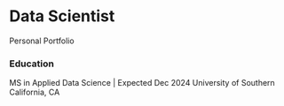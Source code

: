 # Data Scientist
Personal Portfolio

### Education
MS in Applied Data Science | Expected Dec 2024
University of Southern California, CA
